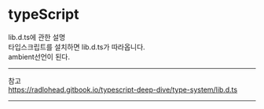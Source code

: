 # typeScript

lib.d.ts에 관한 설명   
타입스크립트를 설치하면 lib.d.ts가 따라옵니다.   
ambient선언이 된다.   

---
참고   
https://radlohead.gitbook.io/typescript-deep-dive/type-system/lib.d.ts

---

